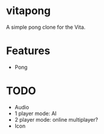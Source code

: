 # vitapong

A simple pong clone for the Vita.

# Features

- Pong

# TODO

- Audio
- 1 player mode: AI
- 2 player mode: online multiplayer?
- Icon

